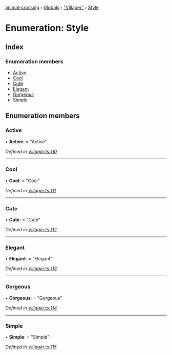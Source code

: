 [animal-crossing](../README.md) › [Globals](../globals.md) › ["Villager"](../modules/_villager_.md) › [Style](_villager_.style.md)

# Enumeration: Style

## Index

### Enumeration members

* [Active](_villager_.style.md#active)
* [Cool](_villager_.style.md#cool)
* [Cute](_villager_.style.md#cute)
* [Elegant](_villager_.style.md#elegant)
* [Gorgeous](_villager_.style.md#gorgeous)
* [Simple](_villager_.style.md#simple)

## Enumeration members

###  Active

• **Active**: = "Active"

*Defined in [Villager.ts:110](https://github.com/Norviah/animal-crossing/blob/e8c2f7d/module/types/Villager.ts#L110)*

___

###  Cool

• **Cool**: = "Cool"

*Defined in [Villager.ts:111](https://github.com/Norviah/animal-crossing/blob/e8c2f7d/module/types/Villager.ts#L111)*

___

###  Cute

• **Cute**: = "Cute"

*Defined in [Villager.ts:112](https://github.com/Norviah/animal-crossing/blob/e8c2f7d/module/types/Villager.ts#L112)*

___

###  Elegant

• **Elegant**: = "Elegant"

*Defined in [Villager.ts:113](https://github.com/Norviah/animal-crossing/blob/e8c2f7d/module/types/Villager.ts#L113)*

___

###  Gorgeous

• **Gorgeous**: = "Gorgeous"

*Defined in [Villager.ts:114](https://github.com/Norviah/animal-crossing/blob/e8c2f7d/module/types/Villager.ts#L114)*

___

###  Simple

• **Simple**: = "Simple"

*Defined in [Villager.ts:115](https://github.com/Norviah/animal-crossing/blob/e8c2f7d/module/types/Villager.ts#L115)*
